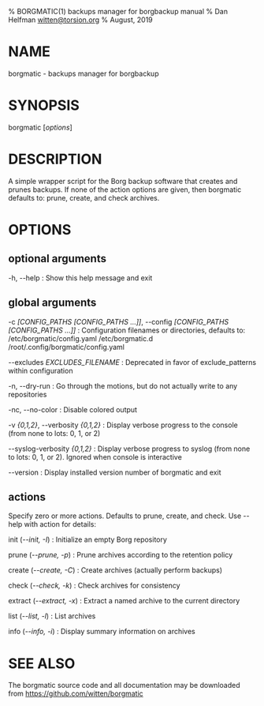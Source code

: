 % BORGMATIC(1) backups manager for borgbackup manual
% Dan Helfman <witten@torsion.org>
% August, 2019

# NAME

borgmatic - backups manager for borgbackup

# SYNOPSIS

borgmatic [*options*]

# DESCRIPTION

A simple wrapper script for the Borg backup software that creates and prunes backups. If none of the action options are given, then borgmatic defaults to: prune, create, and check archives.

# OPTIONS

## optional arguments

-h, \--help
:   Show this help message and exit

## global arguments

-c *[CONFIG_PATHS [CONFIG_PATHS ...]]*, \--config *[CONFIG_PATHS [CONFIG_PATHS ...]]*
:   Configuration filenames or directories, defaults to: /etc/borgmatic/config.yaml /etc/borgmatic.d /root/.config/borgmatic/config.yaml

\--excludes *EXCLUDES_FILENAME*
:   Deprecated in favor of exclude_patterns within configuration

-n, \--dry-run
:   Go through the motions, but do not actually write to any repositories

-nc, \--no-color
:   Disable colored output

-v *{0,1,2}*, \--verbosity *{0,1,2}*
:   Display verbose progress to the console (from none to lots: 0, 1, or 2)

\--syslog-verbosity *{0,1,2}*
:   Display verbose progress to syslog (from none to lots: 0, 1, or 2). Ignored when console is interactive

\--version
:   Display installed version number of borgmatic and exit

## actions

Specify zero or more actions. Defaults to prune, create, and check. Use --help with action for details:

init (*\--init, -I*)
:   Initialize an empty Borg repository

prune (*\--prune, -p*)
:   Prune archives according to the retention policy

create (*\--create, -C*)
:   Create archives (actually perform backups)

check (*\--check, -k*)
:   Check archives for consistency

extract (*\--extract, -x*)
:   Extract a named archive to the current directory

list (*\--list, -l*)
:   List archives

info (*\--info, -i*)
:   Display summary information on archives

# SEE ALSO

The borgmatic source code and all documentation may be downloaded from <https://github.com/witten/borgmatic>
